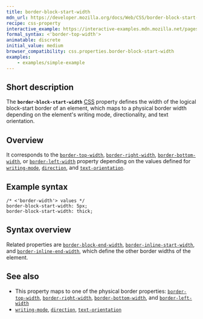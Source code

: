 ```yaml
---
title: border-block-start-width
mdn_url: https://developer.mozilla.org/docs/Web/CSS/border-block-start-width
recipe: css-property
interactive_example: https://interactive-examples.mdn.mozilla.net/pages/css/border-block-start-width.html
formal_syntax: <'border-top-width'>
animatable: discrete
initial_value: medium
browser_compatibility: css.properties.border-block-start-width
examples:
    - examples/simple-example
---
```


## Short description

The **`border-block-start-width`** [CSS](/en-US/docs/Web/CSS)
property defines the width of the logical block-start border of an
element, which maps to a physical border width depending on the
element's writing mode, directionality, and text orientation.

## Overview

It corresponds to the
[`border-top-width`](/en-US/docs/Web/CSS/border-top-width),
[`border-right-width`](/en-US/docs/Web/CSS/border-right-width),
[`border-bottom-width`](/en-US/docs/Web/CSS/border-bottom-width),
or
[`border-left-width`](/en-US/docs/Web/CSS/border-left-width)
property depending on the values defined for
[`writing-mode`](/en-US/docs/Web/CSS/writing-mode),
[`direction`](/en-US/docs/Web/CSS/direction),
and
[`text-orientation`](/en-US/docs/Web/CSS/text-orientation).

## Example syntax
```
/* <'border-width'> values */
border-block-start-width: 5px;
border-block-start-width: thick;
```

## Syntax overview
Related properties are
[`border-block-end-width`](/en-US/docs/Web/CSS/border-block-end-width),
[`border-inline-start-width`](/en-US/docs/Web/CSS/border-inline-start-width),
and
[`border-inline-end-width`](/en-US/docs/Web/CSS/border-inline-end-width),
which define the other border widths of the element.


## See also

- This property maps to one of the physical border properties:
  [`border-top-width`](/en-US/docs/Web/CSS/border-top-width),
  [`border-right-width`](/en-US/docs/Web/CSS/border-right-width),
  [`border-bottom-width`](/en-US/docs/Web/CSS/border-bottom-width),
  and
  [`border-left-width`](/en-US/docs/Web/CSS/border-left-width)
- [`writing-mode`](/en-US/docs/Web/CSS/writing-mode),
  [`direction`](/en-US/docs/Web/CSS/direction),
  [`text-orientation`](/en-US/docs/Web/CSS/text-orientation)
